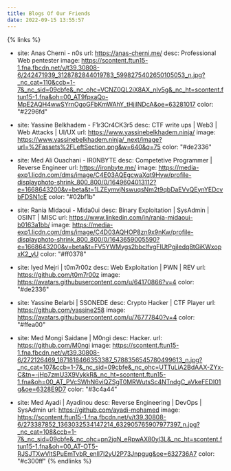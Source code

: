 ```yaml
---
title: Blogs Of Our Friends 
date: 2022-09-15 13:55:57
---
```

{% links %}
- site: Anas Cherni - n0s
  url: https://anas-cherni.me/
  desc: Professional Web pentester
  image: https://scontent.ftun15-1.fna.fbcdn.net/v/t39.30808-6/242471939_3128782844019783_5998275402650105053_n.jpg?_nc_cat=110&ccb=1-7&_nc_sid=09cbfe&_nc_ohc=VCNZ0QL2iX8AX_nlv5g&_nc_ht=scontent.ftun15-1.fna&oh=00_AT9fpxaQo-MpE2AQH4wwSYrnOgoGFbKmWAhY_tHjjlNDcA&oe=63281017
  color: "#2296fd"
- site: Yassine Belkhadem - F1r3Cr4CK3r5
  desc: CTF write ups | Web3 | Web Attacks | UI/UX
  url: https://www.yassinebelkhadem.ninja/
  image: https://www.yassinebelkhadem.ninja/_next/image?url=%2Fassets%2FLeftSection.png&w=640&q=75
  color: "#de2336"
- site: Med Ali Ouachani - IR0NBYTE
  desc: Competetive Programmer | Reverse Engineer
  url: https://ironbyte.me/
  image: https://media-exp1.licdn.com/dms/image/C4E03AQEgcwaXqt9Hyw/profile-displayphoto-shrink_800_800/0/1649604013112?e=1668643200&v=beta&t=1LZEymvjNswuqsNm2t9qbDaEVvQEynYEDcvbFDSN1cE
  color: "#02bf1b"
- site: Rania Midaoui - Mida0ui
  desc: Binary Exploitation | SysAdmin | OSINT | MISC
  url: https://www.linkedin.com/in/rania-midaoui-b0163a1bb/
  image: https://media-exp1.licdn.com/dms/image/C4D03AQHOP8zn9x9nKw/profile-displayphoto-shrink_800_800/0/1643659005590?e=1668643200&v=beta&t=FV5YWMygs2bbclfvgFIUtPgjIedq8tGiKWxopxK2_yU
  color: "#ff0378"
  
- site: Iyed Mejri | t0m7r00z
  desc: Web Exploitation | PWN | REV 
  url: https://github.com/t0m7r00z
  image: https://avatars.githubusercontent.com/u/64170866?v=4
  color: "#de2336"

- site: Yassine Belarbi | SSONEDE
  desc: Crypto Hacker | CTF Player
  url: https://github.com/yassine258
  image: https://avatars.githubusercontent.com/u/76777840?v=4
  color: "#ffea00"

- site: Med Mongi Saidane | M0ngi
  desc: Hacker.
  url: https://github.com/M0ngi
  image: https://scontent.ftun15-1.fna.fbcdn.net/v/t39.30808-6/272126469_1871818466353387_5788356545780499613_n.jpg?_nc_cat=107&ccb=1-7&_nc_sid=09cbfe&_nc_ohc=UTTuLiA2BdAAX-ZYx-C&tn=-jHp7zmU3X9VykkR&_nc_ht=scontent.ftun15-1.fna&oh=00_AT_PVcSWhN6viQZSgT0MRWutsSc4NTndgC_aVkeFEDI01g&oe=6328E9D7
  color: "#3c4a44"

- site: Med Ayadi | Ayadinou
  desc: Reverse Engineering | DevOps | SysAdmin
  url: https://github.com/ayadi-mohamed
  image: https://scontent.ftun15-1.fna.fbcdn.net/v/t39.30808-6/273387852_1363032534147214_632905765907977397_n.jpg?_nc_cat=108&ccb=1-7&_nc_sid=09cbfe&_nc_ohc=pn2jqN_eRpwAX80yl3L&_nc_ht=scontent.ftun15-1.fna&oh=00_AT-OT5-RJSJTXwVltSPuEmTvbR_enIl7I2yU2P73Jnpgug&oe=632736A7
  color: "#c300ff"
{% endlinks %}

